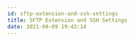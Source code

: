 ```yaml
---
id: sftp-extension-and-ssh-settings
title: SFTP Extension and SSH Settings
date: 2021-09-09 19:43:14
---
```


